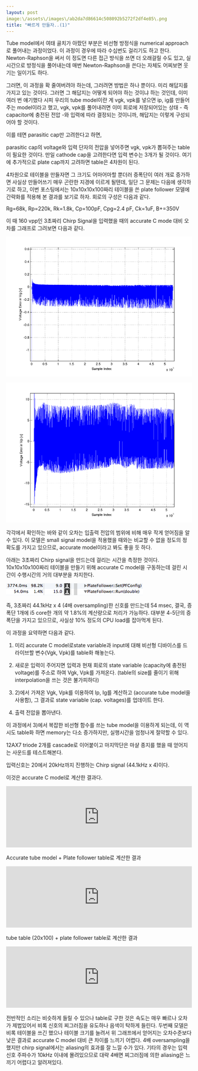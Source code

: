 ```yaml
---
layout: post
image:\/assets\/images\/ab2da7d86614c508092b5272f2df4e85\.png
title: "빠르게 만들자..(1)"
---
```



Tube model에서 여태 골치가 아팠던 부분은 비선형 방정식을 numerical approach로 풀어내는 과정이었다. 이 과정이 경우에 따라 수십번도 걸리기도 하고 한다. Newton-Raphson을 써서 이 정도면 다른 접근 방식을 쓰면 더 오래걸릴 수도 있고, 실시간으로 방정식을 풀어내는데 매번 Newton-Raphson을 쓴다는 자체도 어찌보면 웃기는 일이기도 하다.




그러면, 이 과정을 확 줄여버려야 하는데, 그러려면 방법은 하나 뿐이다. 미리 해답지를 가지고 있는 것이다. 그러면 그 해답지는 어떻게 되어야 하는 것이냐 하는 것인데, 이미 여러 번 얘기했다 시피 우리의 tube model이란 게 vgk, vpk를 넣으면 ip, ig를 만들어주는 model이라고 했고, vgk, vpk를 풀어내려면 이미 회로에 저장되어있는 상태 - 즉 capacitor에 충전된 전압 -와 입력에 따라 결정되는 것이니까, 해답지는 이렇게 구성되어야 할 것이다.




이를 테면 parasitic cap만 고려한다고 하면,




parasitic cap의 voltage와 입력 단자의 전압을 넣어주면 vgk, vpk가 뽑혀주는 table이 필요한 것이다. 만일 cathode cap을 고려한다면 입력 변수는 3개가 될 것이다. 여기에 추가적으로 plate cap까지 고려하면 table은 4차원이 된다.




4차원으로 테이블을 만들자면 그 크기도 어마어마할 뿐더러 증폭단이 여러 개로 증가하면 사실상 만들어쓰기 매우 곤란한 지경에 이르게 될텐데, 일단 그 문제는 다음에 생각하기로 하고, 이번 포스팅에서는 10x10x10x100짜리 테이블을 쓴 plate follower 모델에 간략화를 적용해 본 결과를 보기로 하자. 회로의 구성은 다음과 같다. 




Rg=68k, Rp=220k, Rk=1.8k, Cp=100pF, Cpg=2.4 pF, Ck=1uF, B+=350V




이 때 160 vpp인 3초짜리 Chirp Signal을 입력했을 때의 accurate C mode 대비 오차를 그래프로 그려보면 다음과 같다.






![image](/assets/images/ab2da7d86614c508092b5272f2df4e85.png)



![image](/assets/images/91e2998a6a0a9e18434f41838ec30d53.png)







각각에서 확인하는 바와 같이 오차는 입출력 전압의 범위에 비해 매우 작게 얻어짐을 알 수 있다. 이 모델은 small signal model을 적용했을 때와는 비교할 수 없을 정도의 정확도를 가지고 있으므로, accurate model이라고 봐도 좋을 듯 하다.




아래는 3초짜리 Chirp signal을 만드는데 걸리는 시간을 측정한 것이다. 10x10x10x100짜리 테이블을 만들기 위해 accurate C model을 구동하는데 걸린 시간이 수행시간의 거의 대부분을 차지한다.






![image](/assets/images/fcb453c5001d5bac1f06dc24376a9e0a.png)




즉, 3초짜리 44.1kHz x 4 (4배 oversampling)한 신호를 만드는데 54 msec, 결국, 증폭단 1개에 i5 core한 개의 약 1.8%의 계산량으로 처리가 가능하다. 대부분 4-5단의 증폭단을 가지고 있으므로, 사실상 10% 정도의 CPU load를 잡아먹게 된다. 





이 과정을 요약하면 다음과 같다.




1) 미리 accurate C model로state variable과 input에 대해 비선형 디바이스를 드라이브할 변수(Vgk, Vpk)를 table화 해놓는다.

2) 새로운 입력이 주어지면 입력과 현재 회로의 state variable (capacity에 충전된 voltage)를 주소로 하여 Vgk, Vpk를 가져온다. (table의 size를 줄이기 위해 interpolation을 쓰는 것은 불가피하다)

3) 2)에서 가져온 Vgk, Vpk를 이용하여 Ip, Ig를 계산하고 (accurate tube model을 사용함), 그 결과로 state variable (cap. voltages)를 업데이트 한다.

4) 출력 전압을 뽑아낸다.




이 과정에서 3)에서 복잡한 비선형 함수를 쓰는 tube model을 이용하게 되는데, 이 역시도 table화 하면 memory는 다소 증가하지만, 실행시간을 엄청나게 절약할 수 있다.




12AX7 triode 2개를 cascade로 이어붙이고 마지막단은 마샬 종지를 했을 때 얻어지는 사운드를 테스트해본다.




입력신호는 20에서 20kHz까지 진행하는 Chirp signal (44.1kHz x 4)이다.




이것은 accurate C model로 계산한 결과다.




<iframe width="100%" height="166" scrolling="no" frameborder="no" src="https://w.soundcloud.com/player/?url=https%3A//api.soundcloud.com/tracks/145427401&amp;color=ff5500&amp;auto_play=false&amp;hide_related=false&amp;show_artwork=true"></iframe>




Accurate tube model + Plate follower table로 계산한 결과



<iframe width="100%" height="166" scrolling="no" frameborder="no" src="https://w.soundcloud.com/player/?url=https%3A//api.soundcloud.com/tracks/145427395&amp;color=ff5500&amp;auto_play=false&amp;hide_related=false&amp;show_artwork=true"></iframe>





tube table (20x100) + plate follower table로 계산한 결과



<iframe width="100%" height="166" scrolling="no" frameborder="no" src="https://w.soundcloud.com/player/?url=https%3A//api.soundcloud.com/tracks/145427398&amp;color=ff5500&amp;auto_play=false&amp;hide_related=false&amp;show_artwork=true"></iframe>





전반적인 소리는 비슷하게 들릴 수 있으나 table로 구한 것은 속도는 매우 빠르나 오차가 제법있어서 비록 신호의 찌그러짐을 유도하나 음색이 탁하게 들린다. 두번째 모델은 비록 테이블을 쓰긴 했으나 테이블 크기를 늘려서 위 그래프에서 얻어지는 오차수준보다 낮은 결과로 accurate C model 대비 큰 차이를 느끼기 어렵다. 4배 oversampling을 했지만 chirp signal에서는 aliasing의 효과를 잘 느낄 수가 있다. 기타의 경우는 입력 신호 주파수가 10kHz 이내에 몰려있으므로 대략 4배면 찌그러짐에 의한 aliasing은 느끼기 어렵다고 알려져있다.





